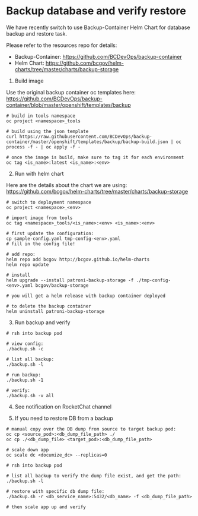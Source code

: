 # Backup database and verify restore

We have recently switch to use Backup-Container Helm Chart for database backup and restore task.

Please refer to the resources repo for details:
- Backup-Container: https://github.com/BCDevOps/backup-container
- Helm Chart: https://github.com/bcgov/helm-charts/tree/master/charts/backup-storage

1. Build image

Use the original backup container oc templates here: https://github.com/BCDevOps/backup-container/blob/master/openshift/templates/backup

```shell
# build in tools namespace
oc project <namespace>_tools

# build using the json template
curl https://raw.githubusercontent.com/BCDevOps/backup-container/master/openshift/templates/backup/backup-build.json | oc process -f - | oc apply -f -

# once the image is build, make sure to tag it for each environment
oc tag <is_name>:latest <is_name>:<env>
```

2. Run with helm chart

Here are the details about the chart we are using: https://github.com/bcgov/helm-charts/tree/master/charts/backup-storage

```shell
# switch to deployment namespace
oc project <namespace>_<env>

# import image from tools
oc tag <namespace>_tools/<is_name>:<env> <is_name>:<env>

# first update the configuration:
cp sample-config.yaml tmp-config-<env>.yaml
# fill in the config file!

# add repo:
helm repo add bcgov http://bcgov.github.io/helm-charts
helm repo update

# install
helm upgrade --install patroni-backup-storage -f ./tmp-config-<env>.yaml bcgov/backup-storage

# you will get a helm release with backup container deployed

# to delete the backup container
helm uninstall patroni-backup-storage
```

3. Run backup and verify

```shell
# rsh into backup pod

# view config:
./backup.sh -c

# list all backup:
./backup.sh -l

# run backup:
./backup.sh -1

# verify:
./backup.sh -v all
```

4. See notification on RocketChat channel

5. If you need to restore DB from a backup

```shell
# manual copy over the DB dump from source to target backup pod:
oc cp <source_pod>:<db_dump_file_path> ./
oc cp ./<db_dump_file> <target_pod>:<db_dump_file_path>

# scale down app
oc scale dc <documize_dc> --replicas=0

# rsh into backup pod

# list all backup to verify the dump file exist, and get the path:
./backup.sh -l

# restore with specific db dump file:
./backup.sh -r <db_service_name>:5432/<db_name> -f <db_dump_file_path>

# then scale app up and verify
```
